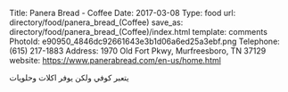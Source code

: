 Title:          Panera Bread - Coffee
Date:           2017-03-08
Type:           food
url:            directory/food/panera_bread_(Coffee)
save_as:        directory/food/panera_bread_(Coffee)/index.html
template:       comments
PhotoId:        e90950_4846dc92661643e3b1d06a6ed25a3ebf.png
Telephone:      (615) 217-1883
Address:        1970 Old Fort Pkwy, Murfreesboro, TN 37129
website:        https://www.panerabread.com/en-us/home.html

يتعبر كوفي ولكن يوفر اكلات وحلويات
